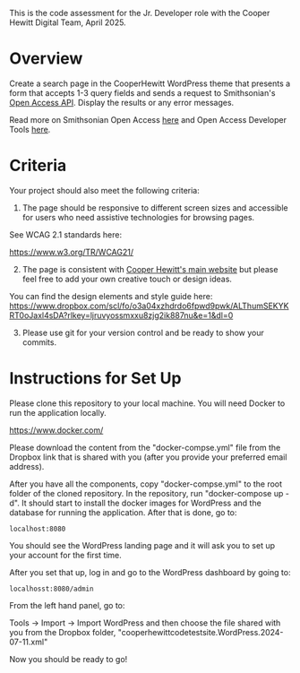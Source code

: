 This is the code assessment for the Jr. Developer role with the Cooper Hewitt Digital Team, April 2025.

# Overview

Create a search page in the CooperHewitt WordPress theme that presents a form that accepts 1-3 query fields and sends a request to Smithsonian's [Open Access API](https://edan.si.edu/openaccess/apidocs/). Display the results or any error messages. 

Read more on Smithsonian Open Access [here](https://www.si.edu/openaccess) and Open Access Developer Tools [here](https://www.si.edu/openaccess/devtools).

# Criteria

Your project should also meet the following criteria:

1. The page should be responsive to different screen sizes and accessible for users who need assistive technologies for browsing pages.

  See WCAG 2.1 standards here:
  
  https://www.w3.org/TR/WCAG21/

2. The page is consistent with [Cooper Hewitt's main website](https://www.cooperhewitt.org/) but please feel free to add your own creative touch or design ideas.
  
  You can find the design elements and style guide here:
  https://www.dropbox.com/scl/fo/o3a04xzhdrdo6fpwd9pwk/ALThumSEKYKRT0oJaxl4sDA?rlkey=ljruvyossmxxu8zjg2ik887nu&e=1&dl=0

3. Please use git for your version control and be ready to show your commits.

# Instructions for Set Up

Please clone this repository to your local machine. You will need Docker to run the application locally.

https://www.docker.com/

Please download the content from the "docker-compse.yml" file from the Dropbox link that is shared with you (after you provide your preferred email address).

After you have all the components, copy "docker-compse.yml" to the root folder of the cloned repository. In the repository, run "docker-compose up -d". It should start to install the docker images for WordPress and the database for running the application. After that is done, go to:

`localhost:8080`

You should see the WordPress landing page and it will ask you to set up your account for the first time.

After you set that up, log in and go to the WordPress dashboard by going to:

`localhosst:8080/admin`

From the left hand panel, go to:

Tools -> Import -> Import WordPress and then choose the file shared with you from the Dropbox folder, "cooperhewittcodetestsite.WordPress.2024-07-11.xml"

Now you should be ready to go!
